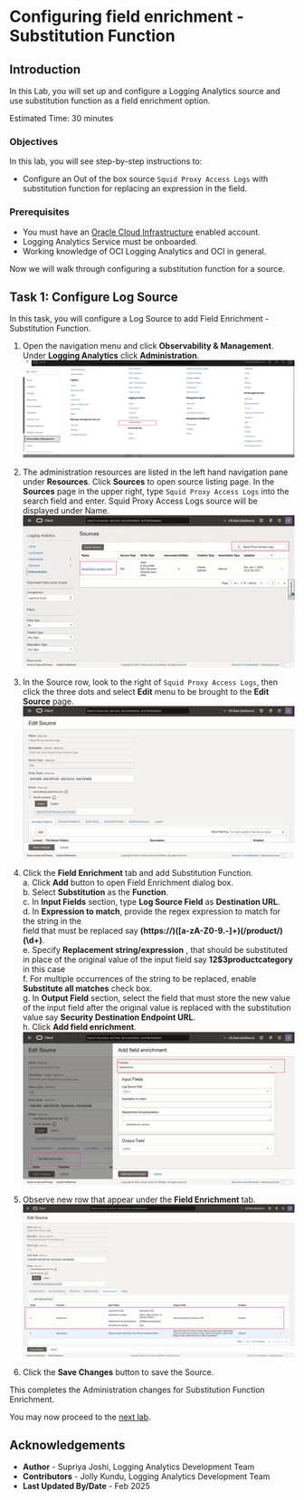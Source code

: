 # Configuring field enrichment - Substitution Function

## Introduction

In this Lab, you will set up and configure a Logging Analytics source and use substitution function as a field enrichment option.

Estimated Time: 30 minutes

### Objectives

In this lab, you will see step-by-step instructions to:

* Configure an Out of the box source  `Squid Proxy Access Logs` with substitution function for replacing an expression in the field.
 

### Prerequisites

* You must have an [Oracle Cloud Infrastructure](https://cloud.oracle.com/en_US/cloud-infrastructure) enabled account.
* Logging Analytics Service must be onboarded.
* Working knowledge of OCI Logging Analytics and OCI in general.


Now we will walk through configuring a substitution function for a source.

## **Task 1:**  Configure Log Source
In this task, you will configure a Log Source to add Field Enrichment - Substitution Function.

1. Open the navigation menu and click **Observability & Management**. Under **Logging Analytics** click **Administration**.
![](./images/oci-console-menu-la-admin.jpg " ")

2. The administration resources are listed in the left hand navigation pane under **Resources**. Click **Sources** to open source listing page. In the **Sources** page in the upper right, type `Squid Proxy Access Logs` into the search field and enter. Squid Proxy Access Logs source will be displayed under Name.
![](./images/admin-source-search.jpg " ")

3. In the Source row, look to the right of `Squid Proxy Access Logs`, then click the three dots and select **Edit** menu to be brought to the **Edit Source** page.
![](./images/admin-source-edit.jpg " ")

4. Click the **Field Enrichment** tab and add Substitution Function.</br>
      a. Click **Add** button to open Field Enrichment dialog box.</br>
      b. Select **Substitution** as the **Function**.</br>
      c. In **Input Fields** section, type **Log Source Field** as **Destination URL**.</br>
      d. In **Expression to match**, provide the regex expression to match for the string in the    
         field that must be replaced say **(https:\/\/)([a-zA-Z0-9.-]+)(\/product\/)(\d+)**.</br>
      e. Specify **Replacement string/expression** , that should be  substituted in place of the original 
         value of the input field say  **$1$2$3productcategory** in this case</br>
      f. For multiple occurrences of the string to be replaced, enable **Substitute all matches** 
         check box.</br> 
      g. In **Output Field** section, select the field that must store the new value of the input field after 
         the original value is replaced with the substitution value say **Security Destination Endpoint URL**.</br>
      h. Click **Add field enrichment**. 
      ![](./images/admin-source-edit-field-enrichment.jpg " ")

5. Observe new row that appear under the **Field Enrichment** tab.
![](./images/admin-source-edit-field-enrichment-final.jpg " ")

6. Click the **Save Changes** button to save the Source.

This completes the Administration changes for Substitution Function Enrichment.

You may now proceed to the [next lab](#next).

## Acknowledgements
* **Author** - Supriya Joshi, Logging Analytics Development Team
* **Contributors** -  Jolly Kundu, Logging Analytics Development Team
* **Last Updated By/Date** - Feb 2025
